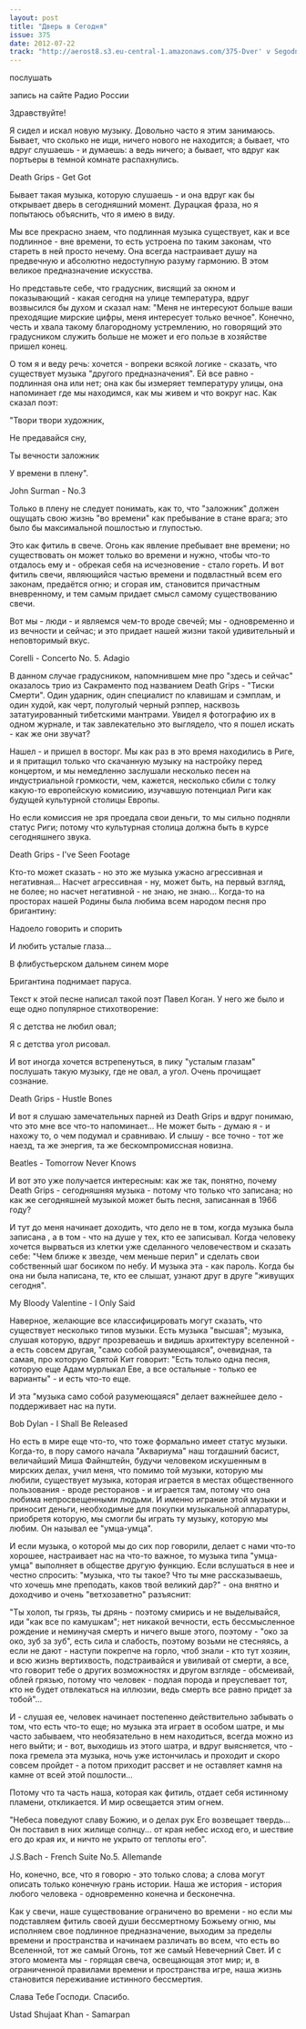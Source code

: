 ```yaml
---
layout: post
title: "Дверь в Сегодня"
issue: 375
date: 2012-07-22
track: "http://aerost8.s3.eu-central-1.amazonaws.com/375-Dver' v Segodnja.mp3"
---
```


послушать

запись на сайте Радио России

Здравствуйте!

Я сидел и искал новую музыку. Довольно часто я этим занимаюсь. Бывает, что сколько не ищи, ничего нового не находится; а бывает, что вдруг слушаешь - и думаешь: а ведь ничего; а бывает, что вдруг как портьеры в темной комнате распахнулись.

Death Grips - Get Got

Бывает такая музыка, которую слушаешь - и она вдруг как бы открывает дверь в сегодняшний момент. Дурацкая фраза, но я попытаюсь объяснить, что я имею в виду.

Мы все прекрасно знаем, что подлинная музыка существует, как и все подлинное - вне времени, то есть устроена по таким законам, что стареть в ней просто нечему. Она всегда настраивает душу на предвечную и абсолютно недоступную разуму гармонию. В этом великое предназначение искусства.

Но представьте себе, что градусник, висящий за окном и показывающий - какая сегодня на улице температура, вдруг возвысился бы духом и сказал нам: "Меня не интересуют больше ваши преходящие мирские цифры, меня интересует только вечное". Конечно, честь и хвала такому благородному устремлению, но говорящий это градусником служить больше не может и его пользе в хозяйстве пришел конец.

О том я и веду речь: хочется - вопреки всякой логике - сказать, что существует музыка "другого предназначения". Ей все равно - подлинная она или нет; она как бы измеряет температуру улицы, она напоминает где мы находимся, как мы живем и что вокруг нас. Как сказал поэт:

"Твори твори художник,

Не предавайся сну,

Ты вечности заложник

У времени в плену".

John Surman - No.3

Только в плену не следует понимать, как то, что "заложник" должен ощущать свою жизнь "во времени" как пребывание в стане врага; это было бы максимальной пошлостью и глупостью.

Это как фитиль в свече. Огонь как явление пребывает вне времени; но существовать он может только во времени и нужно, чтобы что-то отдалось ему и - обрекая себя на исчезновение - стало гореть. И вот фитиль свечи, являющийся частью времени и подвластный всем его законам, предаётся огню; и сгорая им, становится причастным вневренному, и тем самым придает смысл самому существованию свечи.

Вот мы - люди - и являемся чем-то вроде свечей; мы - одновременно и из вечности и сейчас; и это придает нашей жизни такой удивительный и неповторимый вкус.

Corelli - Concerto No. 5. Adagio

В данном случае градусником, напомнившем мне про "здесь и сейчас" оказалось трио из Сакраменто под названием Death Grips - "Тиски Смерти". Один ударник, один специалист по клавишам и сэмплам, и один худой, как черт, полуголый черный рэппер, насквозь зататуированный тибетскими мантрами. Увидел я фотографию их в одном журнале, и так завлекательно это выглядело, что я пошел искать - как же они звучат?

Нашел - и пришел в восторг. Мы как раз в это время находились в Риге, и я притащил только что скачанную музыку на настройку перед концертом, и мы немедленно заслушали несколько песен на индустриальной громкости, чем, кажется, несколько сбили с толку какую-то европейскую комисиию, изучавшую потенциал Риги как будущей культурной столицы Европы.

Но если комиссия не зря проедала свои деньги, то мы сильно подняли статус Риги; потому что культурная столица должна быть в курсе сегодняшнего звука.

Death Grips - I've Seen Footage

Кто-то может сказать - но это же музыка ужасно агрессивная и негативная... Насчет агрессивная - ну, может быть, на первый взгляд, не более; но насчет негативной - не знаю, не знаю... Когда-то на просторах нашей Родины была любима всем народом песня про бригантину:

Надоело говорить и спорить

И любить усталые глаза...

В флибустьерском дальнем синем море

Бригантина поднимает паруса.

Текст к этой песне написал такой поэт Павел Коган. У него же было и еще одно популярное стихотворение:

Я с детства не любил овал;

Я с детства угол рисовал.

И вот иногда хочется встрепенуться, в пику "усталым глазам" послушать такую музыку, где не овал, а угол. Очень прочищает сознание.

Death Grips - Hustle Bones

И вот я слушаю замечательных парней из Death Grips и вдруг понимаю, что это мне все что-то напоминает... Не может быть - думаю я - и нахожу то, о чем подумал и сравниваю. И слышу - все точно - тот же наезд, та же энергия, та же бескомпромиссная новизна.

Beatles - Tomorrow Never Knows

И вот это уже получается интересным: как же так, понятно, почему Death Grips - сегодняшняя музыка - потому что только что записана; но как же сегодняшней музыкой может быть песня, записанная в 1966 году?

И тут до меня начинает доходить, что дело не в том, когда музыка была записана , а в том - что на душе у тех, кто ее записывал. Когда человеку хочется вырваться из клетки уже сделанного человечеством и сказать себе: "Чем ближе к звезде, чем меньше перил" и сделать свои собственный шаг босиком по небу. И музыка эта - как пароль. Когда бы она ни была написана, те, кто ее слышат, узнают друг в друге "живущих сегодня".

My Bloody Valentine - I Only Said

Наверное, желающие все классифицировать могут сказать, что существует несколько типов музыки. Есть музыка "высшая"; музыка, слушая которую, вдруг прозреваешь и видишь архитектуру вселенной - а есть совсем другая, "само собой разумеющаяся", очевидная, та самая, про которую Святой Кит говорит: "Есть только одна песня, которую еще Адам мурлыкал Еве, а все остальные - только ее варианты" - и есть что-то еще.

И эта "музыка само собой разумеющаяся" делает важнейшее дело - поддерживает нас на пути.

Bob Dylan - I Shall Be Released

Но есть в мире еще что-то, что тоже формально имеет статус музыки. Когда-то, в пору самого начала "Аквариума" наш тогдашний басист, величайший Миша Файнштейн, будучи человеком искушенным в мирских делах, учил меня, что помимо той музыки, которую мы любили, существует музыка, которая играется в местах общественного пользования - вроде ресторанов - и играется там, потому что она любима непросвещенными людьми. И именно играние этой музыки и приносит деньги, необходимые для покупки музыкальной аппаратуры, приобретя которую, мы смогли бы играть ту музыку, которую мы любим. Он называл ее "умца-умца".

И если музыка, о которой мы до сих пор говорили, делает с нами что-то хорошее, настраивает нас на что-то важное, то музыка типа "умца-умца" выполняет в обществе другую функцию. Если вслушаться в нее и честно спросить: "музыка, что ты такое? Что ты мне рассказываешь, что хочешь мне преподать, каков твой великий дар?" - она внятно и доходчиво и очень "ветхозаветно" разъяснит:

"Ты холоп, ты грязь, ты дрянь - поэтому смирись и не выделывайся, иди "как все по камушкам"; нет никакой вечности, есть бессмысленное рождение и неминучая смерть и ничего выше этого, поэтому - "око за око, зуб за зуб", есть сила и слабость, поэтому возьми не стесняясь, а если не дают - наступи покрепче на горло, чтоб знали - кто тут хозяин, и всю жизнь вертихвость, подстраивайся и увиливай от смерти, а все, что говорит тебе о других возможностях и другом взгляде - обсмеивай, облей грязью, потому что человек - подлая порода и преуспевает тот, кто не будет отвлекаться на иллюзии, ведь смерть все равно придет за тобой"...

И - слушая ее, человек начинает постепенно действительно забывать о том, что есть что-то еще; но музыка эта играет в особом шатре, и мы часто забываем, что необязательно в нем находиться, всегда можно из него выйти; и - вот, выходишь из этого шатра, и вдруг выясняется, что - пока гремела эта музыка, ночь уже истончилась и проходит и скоро совсем пройдет - а потом приходит рассвет и не оставляет камня на камне от всей этой пошлости...

Потому что та часть наша, которая как фитиль, отдает себя истинному пламени, откликается. И мир освещается этим огнем.

"Небеса поведуют славу Божию, и о делах рук Его возвещает твердь... Он поставил в них жилище солнцу... от края небес исход его, и шествие его до края их, и ничто не укрыто от теплоты его".

J.S.Bach - French Suite No.5. Allemande

Но, конечно, все, что я говорю - это только слова; а слова могут описать только конечную грань истории. Наша же история - история любого человека - одновременно конечна и бесконечна.

Как у свечи, наше существование ограничено во времени - но если мы подставляем фитиль своей души бессмертному Божьему огню, мы исполняем свое подлинное предназначение, выходим за пределы времени и пространства и начинаем различать во всем, что есть во Вселенной, тот же самый Огонь, тот же самый Невечерний Свет. И с этого момента мы - горящая свеча, освещающая этот мир; и, в ограниченной правилами времени и пространства игре, наша жизнь становится переживание истинного бессмертия.

Слава Тебе Господи. Спасибо.

Ustad Shujaat Khan - Samarpan
